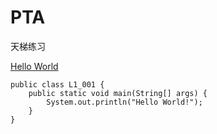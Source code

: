 # PTA
天梯练习

[Hello World](https://pintia.cn/problem-sets/994805046380707840/problems/994805147132084224)

    public class L1_001 {
        public static void main(String[] args) {
            System.out.println("Hello World!");
        }
    }
